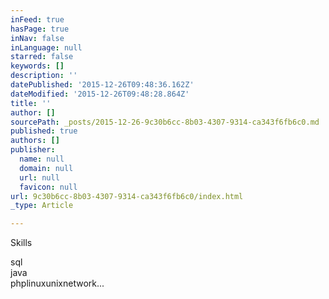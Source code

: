 ```yaml
---
inFeed: true
hasPage: true
inNav: false
inLanguage: null
starred: false
keywords: []
description: ''
datePublished: '2015-12-26T09:48:36.162Z'
dateModified: '2015-12-26T09:48:28.864Z'
title: ''
author: []
sourcePath: _posts/2015-12-26-9c30b6cc-8b03-4307-9314-ca343f6fb6c0.md
published: true
authors: []
publisher:
  name: null
  domain: null
  url: null
  favicon: null
url: 9c30b6cc-8b03-4307-9314-ca343f6fb6c0/index.html
_type: Article

---
```

Skills

sql  
java  
phplinuxunixnetwork...